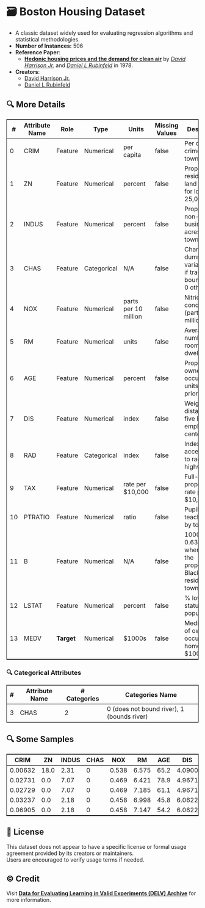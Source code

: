 # 🗃️ Boston Housing Dataset

- A classic dataset widely used for evaluating regression algorithms and statistical methodologies.  
- **Number of Instances:** 506
- **Reference Paper**:
  - [**Hedonic housing prices and the demand for clean air**](https://www.sciencedirect.com/science/article/abs/pii/0095069678900062) by [*David Harrison Jr.*](https://www.scopus.com/authid/detail.uri?authorId=57214410562) and [*Daniel L Rubinfeld*](https://www.scopus.com/authid/detail.uri?authorId=6603666462) in 1978.
- **Creators**:
  - [David Harrison Jr.](https://www.scopus.com/authid/detail.uri?authorId=57214410562)
  - [Daniel L Rubinfeld](https://www.scopus.com/authid/detail.uri?authorId=6603666462)

## 🔍 More Details

<table style="margin:0 auto; border: 1px solid;">
  <thead>
    <tr>
      <th style="text-align: center;">#</th>
      <th style="text-align: center;">Attribute Name</th>
      <th style="text-align: center;">Role</th>
      <th style="text-align: center;">Type</th>
      <th style="text-align: center;">Units</th>
      <th style="text-align: center;">Missing Values</th>
      <th style="text-align: center;">Description</th>
    </tr>
  </thead>
  <tbody>
    <tr>
      <td>0</td>
      <td>CRIM</td>
      <td>Feature</td>
      <td>Numerical</td>
      <td>per capita</td>
      <td>false</td>
      <td>Per capita crime rate by town</td>
    </tr>
    <tr>
      <td>1</td>
      <td>ZN</td>
      <td>Feature</td>
      <td>Numerical</td>
      <td>percent</td>
      <td>false</td>
      <td>Proportion of residential land zoned for lots over 25,000 sq.ft.</td>
    </tr>
    <tr>
      <td>2</td>
      <td>INDUS</td>
      <td>Feature</td>
      <td>Numerical</td>
      <td>percent</td>
      <td>false</td>
      <td>Proportion of non-retail business acres per town</td>
    </tr>
    <tr>
      <td>3</td>
      <td>CHAS</td>
      <td>Feature</td>
      <td>Categorical</td>
      <td>N/A</td>
      <td>false</td>
      <td>Charles River dummy variable (= 1 if tract bounds river; 0 otherwise)</td>
    </tr>
    <tr>
      <td>4</td>
      <td>NOX</td>
      <td>Feature</td>
      <td>Numerical</td>
      <td>parts per 10 million</td>
      <td>false</td>
      <td>Nitric oxides concentration (parts per 10 million)</td>
    </tr>
    <tr>
      <td>5</td>
      <td>RM</td>
      <td>Feature</td>
      <td>Numerical</td>
      <td>units</td>
      <td>false</td>
      <td>Average number of rooms per dwelling</td>
    </tr>
    <tr>
      <td>6</td>
      <td>AGE</td>
      <td>Feature</td>
      <td>Numerical</td>
      <td>percent</td>
      <td>false</td>
      <td>Proportion of owner-occupied units built prior to 1940</td>
    </tr>
    <tr>
      <td>7</td>
      <td>DIS</td>
      <td>Feature</td>
      <td>Numerical</td>
      <td>index</td>
      <td>false</td>
      <td>Weighted distances to five Boston employment centers</td>
    </tr>
    <tr>
      <td>8</td>
      <td>RAD</td>
      <td>Feature</td>
      <td>Categorical</td>
      <td>index</td>
      <td>false</td>
      <td>Index of accessibility to radial highways</td>
    </tr>
    <tr>
      <td>9</td>
      <td>TAX</td>
      <td>Feature</td>
      <td>Numerical</td>
      <td>rate per $10,000</td>
      <td>false</td>
      <td>Full-value property-tax rate per $10,000</td>
    </tr>
    <tr>
      <td>10</td>
      <td>PTRATIO</td>
      <td>Feature</td>
      <td>Numerical</td>
      <td>ratio</td>
      <td>false</td>
      <td>Pupil-teacher ratio by town</td>
    </tr>
    <tr>
      <td>11</td>
      <td>B</td>
      <td>Feature</td>
      <td>Numerical</td>
      <td>N/A</td>
      <td>false</td>
      <td>1000(Bk - 0.63)^2 where Bk is the proportion of Black residents by town</td>
    </tr>
    <tr>
      <td>12</td>
      <td>LSTAT</td>
      <td>Feature</td>
      <td>Numerical</td>
      <td>percent</td>
      <td>false</td>
      <td>% lower status of the population</td>
    </tr>
    <tr>
      <td>13</td>
      <td>MEDV</td>
      <td><strong>Target</strong></td>
      <td>Numerical</td>
      <td>$1000s</td>
      <td>false</td>
      <td>Median value of owner-occupied homes in $1000's</td>
    </tr>
  </tbody>
</table>

### 🔍 Categorical Attributes

<table style="margin:0 auto; border: 1px solid;">
  <thead>
    <tr>
      <th style="text-align: center;">#</th>
      <th style="text-align: center;">Attribute Name</th>
      <th style="text-align: center;"># Categories</th>
      <th style="text-align: center;">Categories Name</th>
    </tr>
  </thead>
  <tbody>
    <tr>
      <td>3</td>
      <td>CHAS</td>
      <td>2</td>
      <td>0 (does not bound river), 1 (bounds river)</td>
    </tr>
  </tbody>
</table>

## 🔍 Some Samples

<table style="margin:0 auto; border: 1px solid;">
  <thead>
    <tr>
      <th>CRIM</th>
      <th>ZN</th>
      <th>INDUS</th>
      <th>CHAS</th>
      <th>NOX</th>
      <th>RM</th>
      <th>AGE</th>
      <th>DIS</th>
      <th>RAD</th>
      <th>TAX</th>
      <th>PTRATIO</th>
      <th>B</th>
      <th>LSTAT</th>
      <th>MEDV</th>
    </tr>
  </thead>
  <tbody>
    <tr>
      <td>0.00632</td>
      <td>18.0</td>
      <td>2.31</td>
      <td>0</td>
      <td>0.538</td>
      <td>6.575</td>
      <td>65.2</td>
      <td>4.0900</td>
      <td>1</td>
      <td>296</td>
      <td>15.3</td>
      <td>396.90</td>
      <td>4.98</td>
      <td>24.0</td>
    </tr>
    <tr>
      <td>0.02731</td>
      <td>0.0</td>
      <td>7.07</td>
      <td>0</td>
      <td>0.469</td>
      <td>6.421</td>
      <td>78.9</td>
      <td>4.9671</td>
      <td>2</td>
      <td>242</td>
      <td>17.8</td>
      <td>396.90</td>
      <td>9.14</td>
      <td>21.6</td>
    </tr>
    <tr>
      <td>0.02729</td>
      <td>0.0</td>
      <td>7.07</td>
      <td>0</td>
      <td>0.469</td>
      <td>7.185</td>
      <td>61.1</td>
      <td>4.9671</td>
      <td>2</td>
      <td>242</td>
      <td>17.8</td>
      <td>392.83</td>
      <td>4.03</td>
      <td>34.7</td>
    </tr>
    <tr>
      <td>0.03237</td>
      <td>0.0</td>
      <td>2.18</td>
      <td>0</td>
      <td>0.458</td>
      <td>6.998</td>
      <td>45.8</td>
      <td>6.0622</td>
      <td>3</td>
      <td>222</td>
      <td>18.7</td>
      <td>394.63</td>
      <td>2.94</td>
      <td>33.4</td>
    </tr>
    <tr>
      <td>0.06905</td>
      <td>0.0</td>
      <td>2.18</td>
      <td>0</td>
      <td>0.458</td>
      <td>7.147</td>
      <td>54.2</td>
      <td>6.0622</td>
      <td>3</td>
      <td>222</td>
      <td>18.7</td>
      <td>396.90</td>
      <td>5.33</td>
      <td>36.2</td>
    </tr>
  </tbody>
</table>

## 📄 License

This dataset does not appear to have a specific license or formal usage agreement provided by its creators or maintainers.  
Users are encouraged to verify usage terms if needed.

## ©️ Credit

Visit [**Data for Evaluating Learning in Valid Experiments (DELV) Archive**](https://www.cs.toronto.edu/~delve/data/boston/) for more information.
